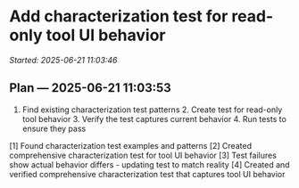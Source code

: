 # Add characterization test for read-only tool UI behavior
_Started: 2025-06-21 11:03:46_

## Plan — 2025-06-21 11:03:53
1. Find existing characterization test patterns 2. Create test for read-only tool behavior 3. Verify the test captures current behavior 4. Run tests to ensure they pass

[1] Found characterization test examples and patterns
[2] Created comprehensive characterization test for tool UI behavior
[3] Test failures show actual behavior differs - updating test to match reality
[4] Created and verified comprehensive characterization test that captures tool UI behavior
